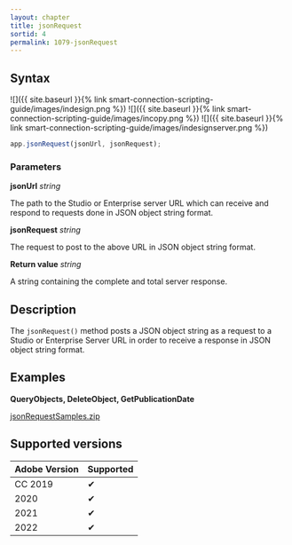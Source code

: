 ```yaml
---
layout: chapter
title: jsonRequest
sortid: 4
permalink: 1079-jsonRequest
---
```

## Syntax

![]({{ site.baseurl }}{% link smart-connection-scripting-guide/images/indesign.png %}) ![]({{ site.baseurl }}{% link smart-connection-scripting-guide/images/incopy.png %}) ![]({{ site.baseurl }}{% link smart-connection-scripting-guide/images/indesignserver.png %})
```javascript
app.jsonRequest(jsonUrl, jsonRequest);
```

### Parameters

**jsonUrl** *string*

The path to the Studio or Enterprise server URL which can receive and respond to requests done in JSON object string format.

**jsonRequest** *string*

The request to post to the above URL in JSON object string format.

**Return value** *string*

A string containing the complete and total server response.

## Description

The `jsonRequest()` method posts a JSON object string as a request to a Studio or Enterprise Server URL in order to receive a response in JSON object string format.

## Examples

**QueryObjects, DeleteObject, GetPublicationDate**

[jsonRequestSamples.zip](https://github.com/WoodWing/enterprise-integration-guide/raw/master/assets/download/jsonRequest-samples.zip)

## Supported versions

| Adobe Version | Supported |
|---------------|-----------|
| CC 2019       | ✔         |
| 2020          | ✔         |
| 2021          | ✔         |
| 2022          | ✔         |
